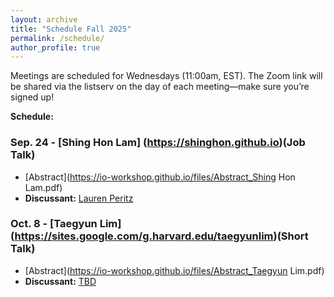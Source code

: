 ```yaml
---
layout: archive
title: "Schedule Fall 2025"
permalink: /schedule/
author_profile: true
---
```

Meetings are scheduled for Wednesdays (11:00am, EST).
The Zoom link will be shared via the listserv on the day of each meeting—make sure you’re signed up!

**Schedule:**

### Sep. 24 - [Shing Hon Lam] (https://shinghon.github.io)(Job Talk)

- [Abstract](https://io-workshop.github.io/files/Abstract_Shing Hon Lam.pdf)
- **Discussant:** [Lauren Peritz](https://laurenperitz.ucdavis.edu)

### Oct. 8 - [Taegyun Lim] (https://sites.google.com/g.harvard.edu/taegyunlim)(Short Talk)

- [Abstract](https://io-workshop.github.io/files/Abstract_Taegyun Lim.pdf)
- **Discussant:** [TBD]()
 

<!--
**Schedule:**

Format Sample (abstrct/discussant)
### Apr. 22 - [Betul Ozturan](https://x.com/betulrozturan) (Short Talk)

- [Abstract](https://io-workshop.github.io/files/Ozturan_abstract_2025.pdf)
- **Discussant:** [Chelsea Johnson](https://cbj913.wixsite.com/drchelseajohnson)

---

Format Sample (title/paper/discussant)
### May 6 - [Ye June Jung](https://www.yejunejungpoli.com) (Practice Job Talk)

- **Title:** [Illiberal Human Rights Norms in Trade and the Effectiveness of Western Conditionalities](https://io-workshop.github.io/files/Jung_Ap28.pdf)
- **Discussant:** [Brian Greenhill](https://briangreenhill.com/)



Oct. 8 – Taegyun Lim (Harvard) (Short Talk)
	•	Abstract
	•	Discussant: TBD

⸻

Oct. 22 – Akshita Aggarwal (George Washington) (Short Talk)
	•	Abstract
	•	Discussant: TBD

⸻

Nov. 5 – Dagmar Heintze (UT Dallas) (Short Talk)
	•	Abstract
	•	Discussant: TBD

⸻

Nov. 19 – Amaan Charaniya (Washington University in St. Louis) (TBD: Job Talk or Short Talk)
	•	Abstract
	•	Discussant: TBD

⸻

Dec. 3 – Sangyong Son (Short Talk)
	•	Abstract
	•	Discussant: TBD




### Apr. 8 - [Oren Samet](https://www.orensamet.com) (Short Talk)

- **Title:** [Hidden Networks of Global Influence: The Rise and Role of Political Party Internationals](https://io-workshop.github.io/files/Samet_PPIs_JrIOs2025.pdf)
- **Discussant:** [Gino Pauselli](http://ginopauselli.com/)

---



---
-->